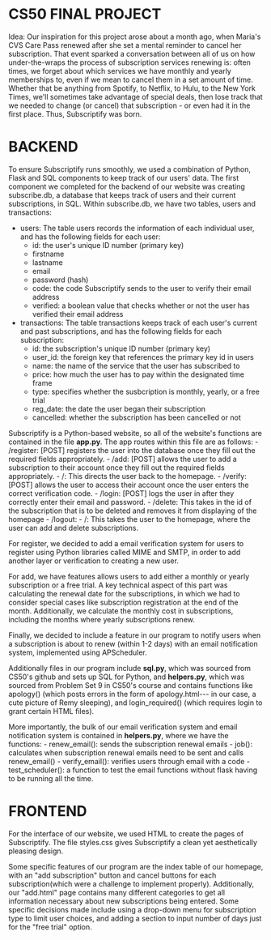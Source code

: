 # CS50 FINAL PROJECT
Idea:
Our inspiration for this project arose about a month ago, when Maria's CVS Care Pass renewed after she set a mental reminder to cancel her subscription. That event sparked a conversation between all of us on how under-the-wraps the process of subscription services renewing is: often times, we forget about which services we have monthly and yearly memberships to, even if we mean to cancel them in a set amount of time. Whether that be anything from Spotify, to Netflix, to Hulu, to the New York Times, we'll sometimes take advantage of special deals, then lose track that we needed to change (or cancel) that subscription - or even had it in the first place. Thus, Subscriptify was born.
# BACKEND
To ensure Subscriptify runs smoothly, we used a combination of Python, Flask and SQL components to keep track of our users' data. The first component we completed for the backend of our website was creating subscribe.db, a database that keeps track of users and their current subscriptions, in SQL. Within subscribe.db, we have two tables, users and transactions:
- users: The table users records the information of each individual user, and has the following fields for each user: 
    - id: the user's unique ID number (primary key)
    - firstname
    - lastname
    - email
    - password (hash)
    - code: the code Subscriptify sends to the user to verify their email address
    - verified: a boolean value that checks whether or not the user has verified their email address
- transactions: The table transactions keeps track of each user's current and past subscriptions, and has the following fields for each subscription: 
    - id: the subscription's unique ID number (primary key)
    - user_id: the foreign key that references the primary key id in users
    - name: the name of the service that the user has subscribed to 
    - price: how much the user has to pay within the designated time frame
    - type: specifies whether the susbcription is monthly, yearly, or a free trial
    - reg_date: the date the user began their subscription
    - cancelled: whether the subscription has been cancelled or not
  
Subscriptify is a Python-based website, so all of the website's functions are contained in the file **app.py**. The app routes within this file are as follows:
    - /register: [POST] registers the user into the database once they fill out the required fields appropriately. 
    - /add: [POST] allows the user to add a subscription to their account once they fill out the required fields appropriately. 
    - /: This directs the user back to the homepage. 
    - /verify: [POST] allows the user to access their account once the user enters the correct verification code. 
    - /login: [POST] logs the user in after they correctly enter their email and password. 
    - /delete: This takes in the id of the subscription that is to be deleted and removes it from displaying of the homepage
    - /logout:
    - /: This takes the user to the homepage, where the user can add and delete subscriptions. 
    
For register, we decided to add a email verification system for users to register using Python libraries called MIME and SMTP, in order to add another layer or verification to creating a new user.

For add, we have features allows users to add either a monthly or yearly subscription or a free trial. A key technical aspect of this part was calculating the renewal date for the subscriptions, in which we had to consider special cases like subscription registration at the end of the month. Additionally, we calculate the monthly cost in subscriptions, including the months where yearly subscriptions renew.

Finally, we decided to include a feature in our program to notify users when a subscription is about to renew (within 1-2 days) with an email notification system, implemented using APScheduler.

Additionally files in our program include **sql.py**, which was sourced from CS50's github and sets up SQL for Python, and **helpers.py**, which was sourced from Problem Set 9 in CS50's course and contains functions like apology() (which posts errors in the form of apology.html--- in our case, a cute picture of Remy sleeping), and login_required() (which requires login to grant certain HTML files).

More importantly, the bulk of our email verification system and email notification system is contained in **helpers.py**, where we have the functions:
    - renew_email(): sends the subscription renewal emails
    - job(): calculates when subscription renewal emails need to be sent and calls renew_email()
    - verify_email(): verifies users through email with a code
    - test_scheduler(): a function to test the email functions without flask having to be running all the time.

# FRONTEND
For the interface of our website, we used HTML to create the pages of Subscriptify. 
The file styles.css gives Subscriptify a clean yet aesthetically pleasing design. 

Some specific features of our program are the index table of our homepage, with an "add subscription" button and cancel buttons for each subscription(which were a challenge to implement properly). Additionally, our "add.html" page contains many different categories to get all information necessary about new subscriptions being entered. Some specific decisions made include using a drop-down menu for subscription type to limit user choices, and adding a section to input number of days just for the "free trial" option.

